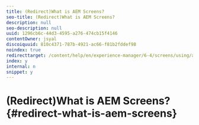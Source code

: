 ```yaml
---
title: (Redirect)What is AEM Screens?
seo-title: (Redirect)What is AEM Screens?
description: null
seo-description: null
uuid: 1296cb6c-44d3-4595-a276-474cb15f4146
contentOwner: jsyal
discoiquuid: 810c4371-787b-4921-ac66-f81b2fddef98
noindex: true
redirecttarget: /content/help/en/experience-manager/6-4/screens/using/aem-screens-introduction
index: y
internal: n
snippet: y
---
```


# (Redirect)What is AEM Screens?{#redirect-what-is-aem-screens}

